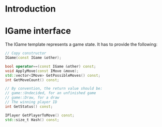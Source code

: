 # Introduction

# IGame interface

The IGame template represents a game state. It has to provide the following:

```C++
// Copy constructor
IGame(const IGame &other);

bool operator==(const IGame &other) const;
void ApplyMove(const IMove &move);
std::vector<IMove> GetPossibleMoves() const;
int GetMoveCount() const;

// By convention, the return value should be:
// game::Undecided, for an unfinished game
// game::Draw, for a draw
// The winning player ID
int GetStatus() const;

IPlayer GetPlayerToMove() const;
std::size_t Hash() const;